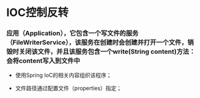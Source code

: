 # IOC控制反转

### 应用（Application），它包含一个写文件的服务（FileWriterService），该服务在创建时会创建并打开一个文件，销毁时关闭该文件，并且该服务包含一个write(String content)方法：会将content写入到文件中

* 使用Spring IoC的相关内容组织该程序；

* 文件路径通过配置文件（properties）指定；